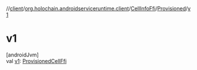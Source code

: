 //[client](../../../../index.md)/[org.holochain.androidserviceruntime.client](../../index.md)/[CellInfoFfi](../index.md)/[Provisioned](index.md)/[v1](v1.md)

# v1

[androidJvm]\
val [v1](v1.md): [ProvisionedCellFfi](../../-provisioned-cell-ffi/index.md)